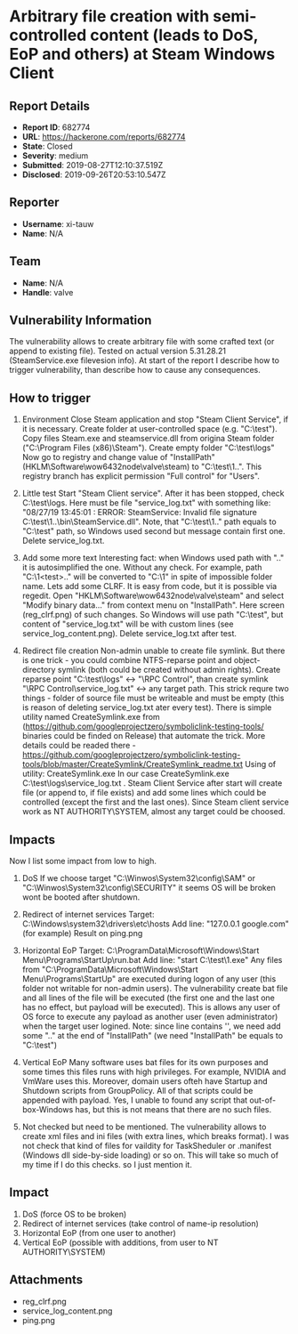 # Arbitrary file creation with semi-controlled content (leads to DoS, EoP and others) at Steam Windows Client

## Report Details
- **Report ID**: 682774
- **URL**: https://hackerone.com/reports/682774
- **State**: Closed
- **Severity**: medium
- **Submitted**: 2019-08-27T12:10:37.519Z
- **Disclosed**: 2019-09-26T20:53:10.547Z

## Reporter
- **Username**: xi-tauw
- **Name**: N/A

## Team
- **Name**: N/A
- **Handle**: valve

## Vulnerability Information
The vulnerability allows to create arbitrary file with some crafted text (or append to existing file). Tested on actual version 5.31.28.21 (SteamService.exe filevesion info). At start of the report I describe how to trigger vulnerability, than describe how to cause any consequences.

How to trigger
-
1. Environment
Close Steam application and stop "Steam Client Service", if it is necessary.
Create folder at user-controlled space (e.g. "C:\test"). Copy files Steam.exe and steamservice.dll from origina Steam folder ("C:\Program Files (x86)\Steam"). Create empty folder "C:\test\logs"
Now go to registry and change value of "InstallPath" (HKLM\Software\wow6432node\valve\steam) to "C:\test\1\..".
This registry branch has explicit permission "Full control" for "Users".

2. Little test
Start "Steam Client service". After it has been stopped, check C:\test\logs. Here must be file "service_log.txt" with something like: "08/27/19 13:45:01 : ERROR: SteamService: Invalid file signature C:\test\1\..\bin\SteamService.dll".
Note, that "C:\test\1\..\" path equals to "C:\test" path, so Windows used second but message contain first one.
Delete service_log.txt.

3. Add some more text
Interesting fact: when Windows used path with "\..\" it is autosimplified the one. Without any check.
For example, path "C:\1\<test>\.." will be converted to "C:\1" in spite of impossible folder name.
Lets add some CLRF. It is easy from code, but it is possible via regedit. Open "HKLM\Software\wow6432node\valve\steam" and select "Modify binary data..." from context menu on "InstallPath".
Here screen (reg_clrf.png) of such changes.
So Windows will use path "C:\test", but content of "service_log.txt" will be with custom lines (see service_log_content.png).
Delete service_log.txt after test.

4. Redirect file creation
Non-admin unable to create file symlink. But there is one trick - you could combine NTFS-reparse point and object-directory symlink (both could be created without admin rights). Create reparse point "C:\test\logs" <-> "\RPC Control\", than create symlink "\RPC Control\service_log.txt" <-> any target path. This strick requre two things - folder of source file must be writeable and must be empty (this is reason of deleting service_log.txt ater every test). There is simple utility named CreateSymlink.exe from (https://github.com/googleprojectzero/symboliclink-testing-tools/ binaries could be finded on Release) that automate the trick.
More details could be readed there - https://github.com/googleprojectzero/symboliclink-testing-tools/blob/master/CreateSymlink/CreateSymlink_readme.txt
Using of utility: CreateSymlink.exe <from> <to>
In our case CreateSymlink.exe C:\test\logs\service_log.txt <target>.
Steam Client Service after start will create file <target> (or append to, if file exists) and add some lines which could be controlled (except the first and the last ones). Since Steam client service work as NT AUTHORITY\SYSTEM, almost any target could be choosed.

Impacts
-
Now I list some impact from low to high.
1. DoS
If we choose target "C:\Winwos\System32\config\SAM" or "C:\Winwos\System32\config\SECURITY" it seems OS will be broken wont be booted after shutdown.

2. Redirect of internet services
Target: C:\Windows\system32\drivers\etc\hosts
Add line: "127.0.0.1 google.com" (for example)
Result on ping.png

3. Horizontal EoP
Target: C:\ProgramData\Microsoft\Windows\Start Menu\Programs\StartUp\run.bat
Add line: "start C:\test\1.exe"
Any files from "C:\ProgramData\Microsoft\Windows\Start Menu\Programs\StartUp" are executed during logon of any user (this folder not writable for non-admin users). The vulnerability create bat file and all lines of the file will be executed (the first one and the last one has no effect, but payload will be executed). This is allows any user of OS force to execute any payload as another user (even administrator) when the target user logined.
Note: since line contains '\', we need add some "\.." at the end of "InstallPath" (we need "InstallPath" be equals to "C:\test")

4. Vertical EoP
Many software uses bat files for its own purposes and some times this files runs with high privileges. For example, NVIDIA and VmWare uses this. Moreover, domain users ofteh have Startup and Shutdown scripts from GroupPolicy. All of that scripts could be appended with payload.
Yes, I unable to found any script that out-of-box-Windows has, but this is not means that there are no such files.

5. Not checked but need to be mentioned.
The vulnerability allows to create xml files and ini files (with extra lines, which breaks format). I was not check that kind of files for vaildity for TaskSheduler or .manifest (Windows dll side-by-side loading) or so on. This will take so much of my time if I do this checks. so I just mention it.

## Impact

1. DoS (force OS to be broken)
2. Redirect of internet services (take control of name-ip resolution)
3. Horizontal EoP (from one user to another)
4. Vertical EoP (possible with additions, from user to NT AUTHORITY\SYSTEM)

## Attachments
- reg_clrf.png
- service_log_content.png
- ping.png
